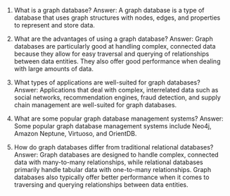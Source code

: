 1) What is a graph database? 
Answer: A graph database is a type of database that uses graph structures with nodes, edges, and properties to represent and store data.

2) What are the advantages of using a graph database? 
Answer: Graph databases are particularly good at handling complex, connected data because they allow for easy traversal and querying of relationships between data entities. They also offer good performance when dealing with large amounts of data.

3) What types of applications are well-suited for graph databases? 
Answer: Applications that deal with complex, interrelated data such as social networks, recommendation engines, fraud detection, and supply chain management are well-suited for graph databases.

4) What are some popular graph database management systems? 
Answer: Some popular graph database management systems include Neo4j, Amazon Neptune, Virtuoso, and OrientDB.

5) How do graph databases differ from traditional relational databases? 
Answer: Graph databases are designed to handle complex, connected data with many-to-many relationships, while relational databases primarily handle tabular data with one-to-many relationships. Graph databases also typically offer better performance when it comes to traversing and querying relationships between data entities.